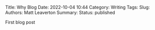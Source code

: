 Title: Why Blog
Date: 2022-10-04 10:44
Category: Writing
Tags:
Slug:
Authors: Matt Leaverton
Summary:
Status: published

First blog post